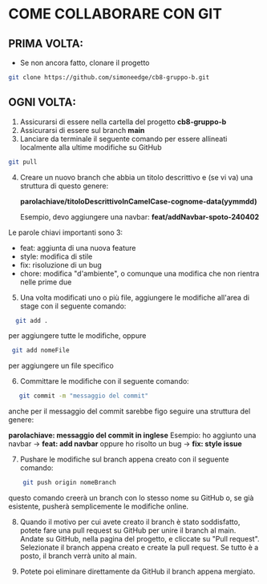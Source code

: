 # COME COLLABORARE CON GIT

## PRIMA VOLTA:

- Se non ancora fatto, clonare il progetto

```bash
git clone https://github.com/simoneedge/cb8-gruppo-b.git
```

## OGNI VOLTA:

1. Assicurarsi di essere nella cartella del progetto **cb8-gruppo-b**
2. Assicurarsi di essere sul branch **main**
3. Lanciare da terminale il seguente comando per essere allineati localmente alla ultime modifiche su GitHub

```bash
git pull
```

4. Creare un nuovo branch che abbia un titolo descrittivo e (se vi va) una struttura di questo genere:

   **parolachiave/titoloDescrittivoInCamelCase-cognome-data(yymmdd)**

   Esempio, devo aggiungere una navbar: **feat/addNavbar-spoto-240402**

Le parole chiavi importanti sono 3:

- feat: aggiunta di una nuova feature
- style: modifica di stile
- fix: risoluzione di un bug
- chore: modifica "d'ambiente", o comunque una modifica che non rientra nelle prime due

5. Una volta modificati uno o più file, aggiungere le modifiche all'area di stage con il seguente comando:

```bash
  git add .
```

per aggiungere tutte le modifiche, oppure

```bash
 git add nomeFile
```

per aggiungere un file specifico

6. Committare le modifiche con il seguente comando:

```bash
   git commit -m "messaggio del commit"
```

anche per il messaggio del commit sarebbe figo seguire una struttura del genere:

**parolachiave: messaggio del commit in inglese**
Esempio: ho aggiunto una navbar -> **feat: add navbar**
oppure ho risolto un bug -> **fix: style issue**

7. Pushare le modifiche sul branch appena creato con il seguente comando:

```bash
    git push origin nomeBranch
```

questo comando creerà un branch con lo stesso nome su GitHub o, se già esistente, pusherà semplicemente le modifiche online.

8. Quando il motivo per cui avete creato il branch è stato soddisfatto, potete fare una pull request su GitHub per unire il branch al main. Andate su GitHub, nella pagina del progetto, e cliccate su "Pull request". Selezionate il branch appena creato e create la pull request. Se tutto è a posto, il branch verrà unito al main.

9. Potete poi eliminare direttamente da GitHub il branch appena mergiato.
